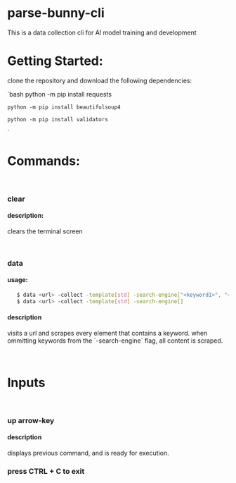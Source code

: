 # parse-bunny-cli
This is a data collection cli for AI model training and development

<h1>Getting Started:</h1>
<p>clone the repository and download the following dependencies:</p>
`bash
    python -m pip install requests

    python -m pip install beautifulsoup4

    python -m pip install validators
`

<h1>Commands:</h1>
<br />
<h3>clear</h3>
<h4>description:</h4>
<p>clears the terminal screen</p>
<br />
<h3>data</h3>
<h4>usage:</h4>

```bash
   $ data <url> -collect -template[std] -search-engine["<keyword1>", "<keyword2>"]
   $ data <url> -collect -template[std] -search-engine[]
```

<h4>description</h4>
<p>visits a url and scrapes every element that contains a keyword. 
when ommitting keywords from the `-search-engine` flag, all content is scraped.</p>
<br />

<h1>Inputs</h1>
<br />
<h3>up arrow-key</h3>
<h4>description</h4>
<p>displays previous command, and is ready for execution.</p>

<h3>press CTRL + C to exit<h3>
